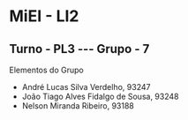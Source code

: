 # MiEI  -  LI2
## Turno - PL3  ---  Grupo - 7
Elementos do Grupo
  - André Lucas Silva Verdelho, 93247
  - João Tiago Alves Fidalgo de Sousa, 93248
  - Nelson Miranda Ribeiro, 93188

